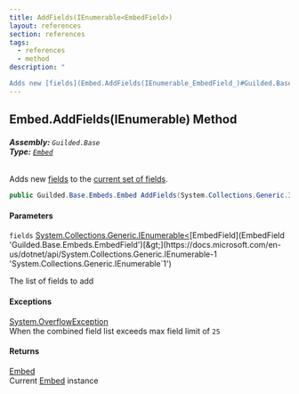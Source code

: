 ```yaml
---
title: AddFields(IEnumerable<EmbedField>)
layout: references
section: references
tags:
  - references
  - method
description: "

Adds new [fields](Embed.AddFields(IEnumerable_EmbedField_)#Guilded.Base.Embeds.Embed.AddFields(System.Collections.Generic.IEnumerable_Guilded.Base.Embeds.EmbedField_).fields 'Guilded.Base.Embeds.Embed.AddFields(System.Collections.Generic.IEnumerable<Guilded.Base.Embeds.EmbedField>).fields') to the [current set of fields](Embed.Fields 'Guilded.Base.Embeds.Embed.Fields')."
---
```


## Embed.AddFields(IEnumerable<EmbedField>) Method
###### **Assembly:** `Guilded.Base`<br/>**Type:** [`Embed`](Embed 'Guilded.Base.Embeds.Embed')

Adds new [fields](Embed.AddFields(IEnumerable_EmbedField_)#Guilded.Base.Embeds.Embed.AddFields(System.Collections.Generic.IEnumerable_Guilded.Base.Embeds.EmbedField_).fields 'Guilded.Base.Embeds.Embed.AddFields(System.Collections.Generic.IEnumerable<Guilded.Base.Embeds.EmbedField>).fields') to the [current set of fields](Embed.Fields 'Guilded.Base.Embeds.Embed.Fields').

```csharp
public Guilded.Base.Embeds.Embed AddFields(System.Collections.Generic.IEnumerable<Guilded.Base.Embeds.EmbedField> fields);
```
#### Parameters

<a name='Guilded.Base.Embeds.Embed.AddFields(System.Collections.Generic.IEnumerable_Guilded.Base.Embeds.EmbedField_).fields'></a>

`fields` [System.Collections.Generic.IEnumerable&lt;](https://docs.microsoft.com/en-us/dotnet/api/System.Collections.Generic.IEnumerable-1 'System.Collections.Generic.IEnumerable`1')[EmbedField](EmbedField 'Guilded.Base.Embeds.EmbedField')[&gt;](https://docs.microsoft.com/en-us/dotnet/api/System.Collections.Generic.IEnumerable-1 'System.Collections.Generic.IEnumerable`1')

The list of fields to add

#### Exceptions

[System.OverflowException](https://docs.microsoft.com/en-us/dotnet/api/System.OverflowException 'System.OverflowException')  
When the combined field list exceeds max field limit of `25`

#### Returns
[Embed](Embed 'Guilded.Base.Embeds.Embed')  
Current [Embed](Embed 'Guilded.Base.Embeds.Embed') instance